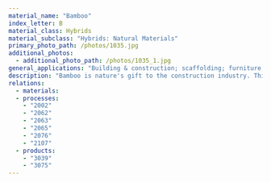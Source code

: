 ```yaml
---
material_name: "Bamboo"
index_letter: B
material_class: Hybrids
material_subclass: "Hybrids: Natural Materials"
primary_photo_path: /photos/1035.jpg
additional_photos:
  - additional_photo_path: /photos/1035_1.jpg
general_applications: "Building & construction; scaffolding; furniture; pulp & paper making; ropes; reinforcement for concrete; frames for early aircraft, pipes, baskets, walking sticks, fishing poles, window blinds, mats, arrows and furniture."
description: "Bamboo is nature's gift to the construction industry. Think of it - a hollow tube, exceptionally strong and light, growing so fast that it can be harvested after a year, and - given a little longer - reaching a diameter of 0.3 meters and a height of 15 meters. This and its hard surface and ease of working makes it the most versatile of materials. Bamboo is used for building and scaffolding, for roofs and flooring, for pipes, buckets, baskets, walking sticks, fishing poles, window blinds, mats, arrows and furniture. Tonkin bamboo is strong and flexible (fishing poles); Tali bamboo is used for structural applications (houses or furniture); Eeta bamboo is the fastest growing and is used as a source of cellulose for the production of cellulose or Rayon."
relations:
  - materials:
  - processes:
    - "2002"
    - "2062"
    - "2063"
    - "2065"
    - "2076"
    - "2107"
  - products:
    - "3039"
    - "3075"
---
```

